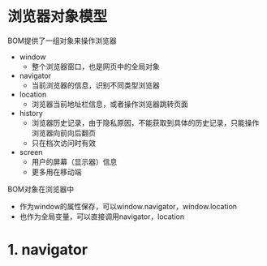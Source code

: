 # 浏览器对象模型

BOM提供了一组对象来操作浏览器
- window
  - 整个浏览器窗口，也是网页中的全局对象
- navigator
  - 当前浏览器的信息，识别不同类型浏览器
- location
  - 浏览器当前地址栏信息，或者操作浏览器跳转页面
- history
  - 浏览器历史记录，由于隐私原因，不能获取到具体的历史记录，只能操作浏览器向前向后翻页
  - 只在档次访问时有效
- screen
  - 用户的屏幕（显示器）信息
  - 更多用在移动端
  
  
BOM对象在浏览器中
- 作为window的属性保存，可以window.navigator，window.location
- 也作为全局变量，可以直接调用navigator，location

# 1. navigator

